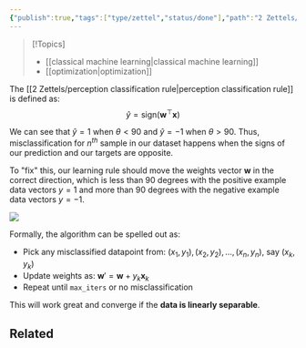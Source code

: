 ```yaml
---
{"publish":true,"tags":["type/zettel","status/done"],"path":"2 Zettels/perceptron learning algorithm.md","permalink":"/2-zettels/perceptron-learning-algorithm/","PassFrontmatter":true}
---
```



> [!Topics]
> - [[classical machine learning\|classical machine learning]]
> - [[optimization\|optimization]]

The [[2 Zettels/perception classification rule\|perception classification rule]] is defined as:
$$
\hat{y}=\text{sign}(\mathbf{w}^\top \mathbf{x})
$$

We can see that $\hat{y}=1$ when $\theta<90$ and $\hat{y}=-1$ when $\theta>90$. Thus, misclassification for $n^{th}$ sample in our dataset happens when the signs of our prediction and our targets are opposite.

To "fix" this, our learning rule should move the weights vector $\mathbf{w}$ in the correct direction, which is less than 90 degrees with the positive example data vectors $y=1$ and more than 90 degrees with the negative example data vectors $y=-1$.

![](https://res.cloudinary.com/dcameztw9/image/upload/v1729766451/perceptron%20algorithm-gxdszu.webp)

Formally, the algorithm can be spelled out as:
- Pick any misclassified datapoint from: $(x_1, y_1), (x_2, y_2), \ldots, (x_n, y_n)$, say $(x_k, y_k)$
- Update weights as: $\mathbf{w}'=\mathbf{w}+y_k\mathbf{x}_k$
- Repeat until `max_iters` or no misclassification

This will work great and converge if the **data is linearly separable**.
## Related
